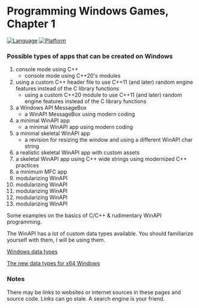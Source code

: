 # Programming Windows Games, Chapter 1
[![Language](https://img.shields.io/badge/Language%20-C++-blue.svg)](https://github.com/GeorgePimpleton/Win32-games/)
[![Platform](https://img.shields.io/badge/Platform%20-Win32-blue.svg)](https://github.com/GeorgePimpleton/Win32-games/)

### Possible types of apps that can be created on Windows
1. console mode using C++
   + console mode using C++20's modules
2. using a custom C++ header file to use C++11 (and later) random engine features instead of the C library functions
   + using a custom C\+\+20 module to use C++11 (and later) random engine features instead of the C library functions
3. a Windows API MessageBox
   + a WinAPI MessageBox using modern coding
4. a minimal WinAPI app
   + a minimal WinAPI app using modern coding
5. a minimal skeletal WinAPI app
   + a revision for resizing the window and using a different WinAPI char string
6. a realistic skeletal WinAPI app with custom assets
7. a skeletal WinAPI app using C++ wide strings using modernized C++ practices
8. a minimum MFC app
9. modularizing WinAPI
10. modularizing WinAPI
11. modularizing WinAPI
12. modularizing WinAPI
13. modularizing WinAPI

Some examples on the basics of C/C++ & rudimentary WinAPI programming.

The WinAPI has a lot of custom data types available.  You should familiarize yourself with them,  I will be using them.

[Windows data types](https://learn.microsoft.com/en-us/windows/win32/winprog/windows-data-types)

[The new data types for x64 Windows](https://learn.microsoft.com/en-us/windows/win32/winprog64/the-new-data-types)

### Notes
There may be links to websites or internet sources in these pages and source code. Links can go stale. A search engine is your friend.
